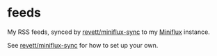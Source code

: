# feeds

My RSS feeds, synced by [revett/miniflux-sync](https://github.com/revett/miniflux-sync) to my
[Miniflux](https://github.com/miniflux/v2) instance.

See [revett/miniflux-sync](https://github.com/revett/miniflux-sync) for how to set up your own.
